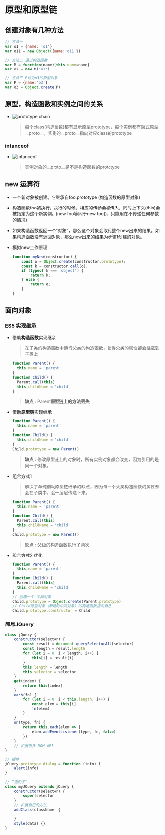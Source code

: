 # 原型和原型链

## 创建对象有几种方法

```js
// 方法一
var o1 = {name: 'o1'}
var o11 = new Object({name:'o11'})

// 方法二 通过构造函数
var M = function(name){this.name=name}
var o2 = new M('o2')

// 方法三 P作为o3的原型对象
var P = {name:'o3'}
var o3 = Object.create(P)
```

## 原型，构造函数和实例之间的关系

- ![prototype chain](/documents/img/js-prototype_chain.png)
    > 每个class(构造函数)都有显示原型prototype，每个实例都有隐式原型__proto__，实例的__proto__指向对应class的prototype

### intanceof

- ![intanceof](/documents/img/js-instanceof.png)
    > 实例对象的__proto__是不是构造函数的prototype

## new 运算符

- 一个新对象被创建。它继承自foo.prototype (构造函数的原型对象)
- 构造函数foo被执行。执行的时候，相应的传参会被传入，同时上下文(this)会被指定为这个新实例。(new foo等同于new foo()，只能用在不传递任何参数的情况)
- 如果构造函数返回一个“对象”，那么这个对象会取代整个new出来的结果。如果构造函数没有返回对象，那么new出来的结果为步骤1创建的对象。

- 模拟new工作原理

  ```js
  function myNew(constructor) {
      const o = Object.create(constructor.prototype);
      const k = constructor.call(o);
      if (typeof k === 'object') {
          return k;
      } else {
          return o;
      }
  }
  ```

## 面向对象

### ES5 实现继承

- 借助**构造函数**实现继承
  > 在子类的构造函数中运行父类的构造函数，使得父类的属性都会挂载到子类上

  ```js
  function Parent() {
    this.name = 'parent'
  }
  function Child() {
    Parent.call(this)
    this.childName = 'child'
  }
  ```

  > **缺点** : Parent**原型链上的方法丢失**

- 借助**原型链**实现继承
  
  ```js
  function Parent() {
    this.name = 'parent'
  }
  function Child() {
    this.childName = 'child'
  }
  Child.prototype = new Parent()
  ```

  > **缺点** : 修改原型链上的对象时，所有实例对象都会改变，因为引用的是同一个对象。

- 组合方式1
  > 解决了单纯借助原型链继承的缺点，因为每一个父类构造函数的属性都会在子类中，会一层层传递下来。

  ```js
  function Parent() {
    this.name = 'parent'
  }
  function Child() {
    Parent.call(this)
    this.childName = 'child'
  }
  Child.prototype = new Parent()
  ```

  > 缺点 : 父级的构造函数执行了两次

- 组合方式2 优化

  ```js
  function Parent() {
    this.name = 'parent'
  }
  function Child() {
    Parent.call(this)
    this.childName = 'child'
  }
  // 创建一个 中间对象
  Child.prototype = Object.create(Parent.prototype)
  // Child原型对象（新建的中间对象）的构造函数指向自己
  Child.prototype.constructor = Child
  ```

### 简易JQuery

```js
class jQuery {
    constructor(selector) {
        const result = document.querySelectorAll(selector)
        const length = result.length
        for (let i = 0; i < length; i++) {
            this[i] = result[i]
        }
        this.length = length
        this.selector = selector
    }
    get(index) {
        return this[index]
    }
    each(fn) {
        for (let i = 0; i < this.length; i++) {
            const elem = this[i]
            fn(elem)
        }
    }
    on(type, fn) {
        return this.each(elem => {
            elem.addEventListener(type, fn, false)
        })
    }
    // 扩展很多 DOM API
}

// 插件
jQuery.prototype.dialog = function (info) {
    alert(info)
}

// “造轮子”
class myJQuery extends jQuery {
    constructor(selector) {
        super(selector)
    }
    // 扩展自己的方法
    addClass(className) {

    }
    style(data) {}
}
